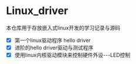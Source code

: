 # Linux_driver

本仓库用于存放嵌入式linux开发的学习记录与源码



- [x] 第一个linux驱动程序 hello driver
- [x] 进阶的hello driver驱动与测试程序
- [x] 使用linux内核驱动模块来控制硬件外设---LED控制
